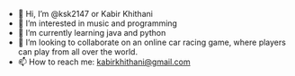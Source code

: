 - 👋 Hi, I’m @ksk2147 or Kabir Khithani
- 👀 I’m interested in music and programming
- 🌱 I’m currently learning java and python
- 💞️ I’m looking to collaborate on an online car racing game, where players can play from all over the world. 
- 📫 How to reach me: kabirkhithani@gmail.com

<!---
ksk2147/ksk2147 is a ✨ special ✨ repository because its `README.md` (this file) appears on your GitHub profile.
You can click the Preview link to take a look at your changes.
--->
